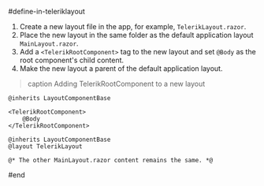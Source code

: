 #define-in-teleriklayout

1. Create a new layout file in the app, for example, `TelerikLayout.razor`.
1. Place the new layout in the same folder as the default application layout `MainLayout.razor`.
1. Add a `<TelerikRootComponent>` tag to the new layout and set `@Body` as the root component's child content.
1. Make the new layout a parent of the default application layout.

>caption Adding TelerikRootComponent to a new layout

<div class="skip-repl"></div>

````TelerikLayout.razor
@inherits LayoutComponentBase

<TelerikRootComponent>
    @Body
</TelerikRootComponent>
````
````MainLayout.razor
@inherits LayoutComponentBase
@layout TelerikLayout

@* The other MainLayout.razor content remains the same. *@
````

#end
